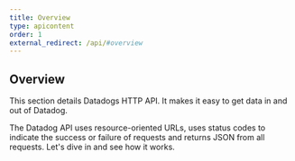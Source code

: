 ```yaml
---
title: Overview
type: apicontent
order: 1
external_redirect: /api/#overview
---
```

## Overview
This section details Datadogs HTTP API. It makes it easy to get data in and out of Datadog.

The Datadog API uses resource-oriented URLs, uses status codes to indicate the success or failure of requests and returns JSON from all requests. Let's dive in and see how it works.